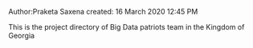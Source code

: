 Author:Praketa Saxena
created: 16 March 2020 12:45 PM

This is the project directory of Big Data patriots team  in the Kingdom 
of Georgia


